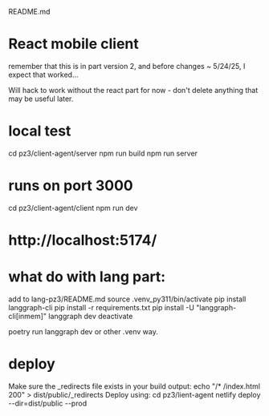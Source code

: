 README.md

# React mobile client

remember that this is in part version 2, and before changes ~ 5/24/25, I expect that worked...

Will hack to work without the react part for now - don't delete anything that may be useful later.


# local test 

cd pz3/client-agent/server
npm run build
npm run server
# runs on port 3000

cd pz3/client-agent/client
npm run dev
# http://localhost:5174/

# what do with lang part:
   add to lang-pz3/README.md
   source .venv_py311/bin/activate
     pip install langgraph-cli
     pip install -r requirements.txt
     pip install -U "langgraph-cli[inmem]"
   langgraph dev
   deactivate
   
   poetry run langgraph dev
   or other .venv way.



# deploy 
Make sure the _redirects file exists in your build output: 
echo "/* /index.html 200" > dist/public/_redirects
Deploy using: 
   cd pz3/lient-agent
   netlify deploy --dir=dist/public --prod
